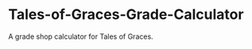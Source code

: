 Tales-of-Graces-Grade-Calculator
================================

A grade shop calculator for Tales of Graces.
